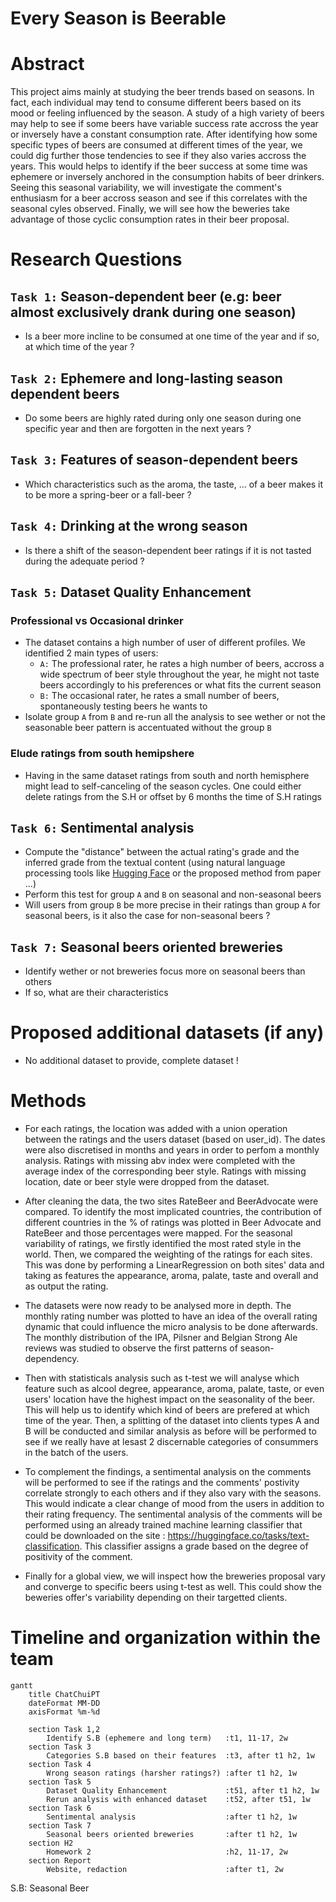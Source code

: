 # Every Season is Beerable
# Abstract
This project aims mainly at studying the beer trends based on seasons. In fact, each individual may tend to consume different beers based on its mood or feeling influenced by the season. A study of a high variety of beers may help to see if some beers have variable success rate accross the year or inversely have a constant consumption rate. After identifying how some specific types of beers are consumed at different times of the year, we could dig further those tendencies to see if they also varies accross the years. This would helps to identify if the beer success at some time was ephemere or inversely anchored in the consumption habits of beer drinkers. Seeing this seasonal variability, we will investigate the comment's enthusiasm for a beer accross season and see if this correlates with the seasonal cyles observed. Finally, we will see how the beweries take advantage of those cyclic consumption rates in their beer proposal.


# Research Questions
## `Task 1:` Season-dependent beer (e.g: beer almost exclusively drank during one season)
- Is a beer more incline to be consumed at one time of the year and if so, at which time of the year ?

## `Task 2:` Ephemere and long-lasting season dependent beers
- Do some beers are highly rated during only one season during one specific year and then are forgotten in the next years ?

## `Task 3:` Features of season-dependent beers
- Which characteristics such as the aroma, the taste, ... of a beer makes it to be more a spring-beer or a fall-beer ?

## `Task 4:` Drinking at the wrong season 
- Is there a shift of the season-dependent beer ratings if it is not tasted during the adequate period ?

## `Task 5:` Dataset Quality Enhancement
### Professional vs Occasional drinker
- The dataset contains a high number of user of different profiles. We identified 2 main types of users:
    - `A:` The professional rater, he rates a high number of beers, accross a wide spectrum of beer style throughout the year, he might not taste beers accordingly to his preferences or what fits the current season
    - `B:` The occasional rater, he rates a small number of beers, spontaneously testing beers he wants to
- Isolate group `A` from `B` and re-run all the analysis to see wether or not the seasonable beer pattern is accentuated without the group `B`

### Elude ratings from south hemipshere
- Having in the same dataset ratings from south and north hemisphere might lead to self-canceling of the season cycles. One could either delete ratings from the S.H or offset by 6 months the time of S.H ratings

## `Task 6:` Sentimental analysis
- Compute the "distance" between the actual rating's grade and the inferred grade from the textual content (using natural language processing tools like [Hugging Face](https://huggingface.co/tasks/text-classification) or the proposed method from paper ...)
- Perform this test for group `A` and `B` on seasonal and non-seasonal beers
- Will users from group `B` be more precise in their ratings than group `A` for seasonal beers, is it also the case for non-seasonal beers ?

## `Task 7:` Seasonal beers oriented breweries
- Identify wether or not breweries focus more on seasonal beers than others
- If so, what are their characteristics

# Proposed additional datasets (if any) 
- No additional dataset to provide, complete dataset !

# Methods
- For each ratings, the location was added with a union operation between the ratings and the users dataset (based on user_id). The dates were also discretised in months and years in order to perfom a monthly analysis. Ratings with missing abv index were completed with the average index of the corresponding beer style. Ratings with missing location, date or beer style were dropped from the dataset.

- After cleaning the data, the two sites RateBeer and BeerAdvocate were compared. To identify the most implicated countries, 
the contribution of different countries in the % of ratings was plotted in Beer Advocate and RateBeer and those percentages were mapped.
For the seasonal variability of ratings, we firstly identified the most rated style in the world. Then, we compared the weighting of the ratings for each sites. This was done by performing a LinearRegression on both sites' data and taking as features the appearance, aroma, palate, taste and overall and as output the rating.

- The datasets were now ready to be analysed more in depth. The monthly rating number was plotted to have an idea of the overall rating dynamic that could influence the micro analysis to be done afterwards. The monthly distribution of the IPA, Pilsner and Belgian Strong Ale reviews was studied to observe the first patterns of season-dependency.

- Then with statisticals analysis such as t-test we will analyse which feature such as alcool degree, appearance, aroma, palate, taste, or even users' location have the highest impact on the seasonality of the beer. This will help us to identify which kind
of beers are prefered at which time of the year. Then, a splitting of the dataset into clients types A and B will be conducted and similar
analysis as before will be performed to see if we really have at lesast 2 discernable categories of consummers in the batch of the users.

- To complement the findings, a sentimental analysis on the comments will be performed to see if the ratings and the comments' postivity correlate strongly to each others and if they also vary with the seasons. This would indicate a clear change of mood from the users in addition to their rating frequency. The sentimental analysis of the comments will be performed using an already trained machine learning classifier that could be downloaded on the site : https://huggingface.co/tasks/text-classification. This classifier assigns a grade based on the degree of positivity of the comment.

- Finally for a global view, we will inspect how the breweries proposal vary and converge to specific beers using t-test as well. This could show the beweries offer's variability depending on their targetted clients.

# Timeline and organization within the team

```mermaid
gantt
    title ChatChuiPT
    dateFormat MM-DD
	axisFormat %m-%d

	section Task 1,2
		Identify S.B (ephemere and long term)   :t1, 11-17, 2w
	section Task 3
		Categories S.B based on their features  :t3, after t1 h2, 1w
    section Task 4
		Wrong season ratings (harsher ratings?) :after t1 h2, 1w
	section Task 5
		Dataset Quality Enhancement             :t51, after t1 h2, 1w
		Rerun analysis with enhanced dataset    :t52, after t51, 1w
	section Task 6
		Sentimental analysis                    :after t1 h2, 1w
	section Task 7 
		Seasonal beers oriented breweries       :after t1 h2, 1w
	section H2
		Homework 2                              :h2, 11-17, 2w
	section Report
		Website, redaction                      :after t1, 2w
```
S.B: Seasonal Beer
